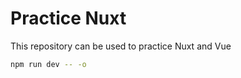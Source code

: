 # Practice Nuxt

This repository can be used to practice Nuxt and Vue

```bash
npm run dev -- -o
```